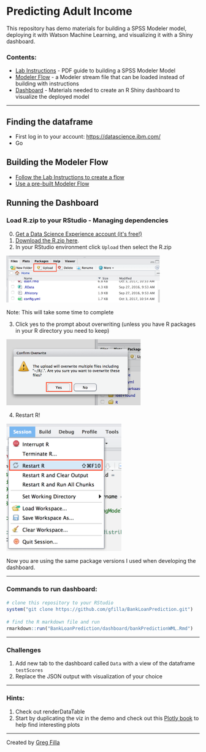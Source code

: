 # Predicting Adult Income
This repository has demo materials for building a SPSS Modeler model, deploying it with Watson Machine Learning, and visualizing it with a Shiny dashboard.

### Contents:

- [Lab Instructions](https://github.com/gfilla/PredictingIncomeDashboard/tree/master/0.%20Lab%20Instructions) - PDF guide to building a SPSS Modeler Model
- [Modeler Flow](https://github.com/gfilla/PredictingIncomeDashboard/tree/master/1.%20Modeler%20flow) - a Modeler stream file that can be loaded instead of building with instructions
- [Dashboard](https://github.com/gfilla/PredictingIncomeDashboard/tree/master/2.%20Dashboard) - Materials needed to create an R Shiny dashboard to visualize the deployed model


---

## Finding the dataframe

- First log in to your account: https://datascience.ibm.com/
- Go
## Building the Modeler Flow

- [Follow the Lab Instructions to create a flow](https://github.com/gfilla/PredictingIncomeDashboard/tree/master/0.%20Lab%20Instructions)
- [Use a pre-built Modeler Flow](https://github.com/gfilla/PredictingIncomeDashboard/tree/master/1.%20Modeler%20flow)




## Running the Dashboard

### Load R.zip to your RStudio - Managing dependencies

0. [Get a Data Science Experience account (it's free!)](https://datascience.ibm.com/)
1. [Download the R.zip here](https://ibm.box.com/shared/static/fd8vgznfuv3x6rrx65vnxh4sj2chd7la.zip).
2. In your RStudio environment click `Upload`  then select the R.zip
<img src="https://github.com/gfilla/BankLoanPrediction/blob/master/img/upload.png" width= 400>

Note: This will take some time to complete

3. Click yes to the prompt about overwriting (unless you have R packages in your R directory you need to keep)

<img src="https://github.com/gfilla/BankLoanPrediction/blob/master/img/yes.png" width= 350>

4. Restart R!
<img src="https://github.com/gfilla/BankLoanPrediction/blob/master/img/restart.png" width= 300>


Now you are using the same package versions I used when developing the dashboard.

---

### Commands to run dashboard:

```r
# clone this repository to your RStudio
system("git clone https://github.com/gfilla/BankLoanPrediction.git")

# find the R markdown file and run
rmarkdown::run("BankLoanPrediction/dashboard/bankPredictionWML.Rmd")

```

---

### Challenges

1. Add new tab to the dashboard called `Data` with a view of the dataframe `testScores`
2. Replace the JSON output with visualization of your choice

---

### Hints:

1. Check out renderDataTable
2. Start by duplicating the viz in the demo and check out this [Plotly book](https://plotly-book.cpsievert.me/) to help find interesting plots


---

Created by [Greg Filla](https://www.linkedin.com/in/gfilla/)
